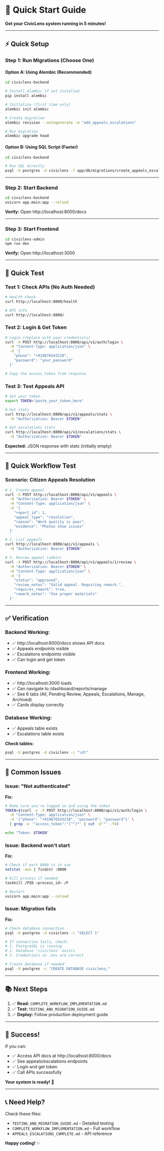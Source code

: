 # 🚀 Quick Start Guide

**Get your CivicLens system running in 5 minutes!**

---

## ⚡ **Quick Setup**

### **Step 1: Run Migrations (Choose One)**

#### **Option A: Using Alembic (Recommended)**

```bash
cd civiclens-backend

# Install Alembic if not installed
pip install alembic

# Initialize (first time only)
alembic init alembic

# Create migration
alembic revision --autogenerate -m "add_appeals_escalations"

# Run migration
alembic upgrade head
```

#### **Option B: Using SQL Script (Faster)**

```bash
cd civiclens-backend

# Run SQL directly
psql -U postgres -d civiclens -f app/db/migrations/create_appeals_escalations.sql
```

---

### **Step 2: Start Backend**

```bash
cd civiclens-backend
uvicorn app.main:app --reload
```

**Verify:** Open http://localhost:8000/docs

---

### **Step 3: Start Frontend**

```bash
cd civiclens-admin
npm run dev
```

**Verify:** Open http://localhost:3000

---

## 🧪 **Quick Test**

### **Test 1: Check APIs (No Auth Needed)**

```bash
# Health check
curl http://localhost:8000/health

# API info
curl http://localhost:8000/
```

### **Test 2: Login & Get Token**

```bash
# Login (replace with your credentials)
curl -X POST http://localhost:8000/api/v1/auth/login \
  -H "Content-Type: application/json" \
  -d '{
    "phone": "+919876543210",
    "password": "your_password"
  }'

# Copy the access_token from response
```

### **Test 3: Test Appeals API**

```bash
# Set your token
export TOKEN="paste_your_token_here"

# Get stats
curl http://localhost:8000/api/v1/appeals/stats \
  -H "Authorization: Bearer $TOKEN"

# Get escalations stats
curl http://localhost:8000/api/v1/escalations/stats \
  -H "Authorization: Bearer $TOKEN"
```

**Expected:** JSON response with stats (initially empty)

---

## 🎯 **Quick Workflow Test**

### **Scenario: Citizen Appeals Resolution**

```bash
# 1. Create appeal
curl -X POST http://localhost:8000/api/v1/appeals \
  -H "Authorization: Bearer $TOKEN" \
  -H "Content-Type: application/json" \
  -d '{
    "report_id": 1,
    "appeal_type": "resolution",
    "reason": "Work quality is poor",
    "evidence": "Photos show issues"
  }'

# 2. List appeals
curl http://localhost:8000/api/v1/appeals \
  -H "Authorization: Bearer $TOKEN"

# 3. Review appeal (admin)
curl -X POST http://localhost:8000/api/v1/appeals/1/review \
  -H "Authorization: Bearer $TOKEN" \
  -H "Content-Type: application/json" \
  -d '{
    "status": "approved",
    "review_notes": "Valid appeal. Requiring rework.",
    "requires_rework": true,
    "rework_notes": "Use proper materials"
  }'
```

---

## ✅ **Verification**

### **Backend Working:**
- ✅ http://localhost:8000/docs shows API docs
- ✅ Appeals endpoints visible
- ✅ Escalations endpoints visible
- ✅ Can login and get token

### **Frontend Working:**
- ✅ http://localhost:3000 loads
- ✅ Can navigate to /dashboard/reports/manage
- ✅ See 6 tabs (All, Pending Review, Appeals, Escalations, Manage, Archived)
- ✅ Cards display correctly

### **Database Working:**
- ✅ Appeals table exists
- ✅ Escalations table exists

**Check tables:**
```bash
psql -U postgres -d civiclens -c "\dt"
```

---

## 🐛 **Common Issues**

### **Issue: "Not authenticated"**

**Fix:**
```bash
# Make sure you're logged in and using the token
TOKEN=$(curl -s -X POST http://localhost:8000/api/v1/auth/login \
  -H "Content-Type: application/json" \
  -d '{"phone": "+919876543210", "password": "password"}' \
  | grep -o '"access_token":"[^"]*' | cut -d'"' -f4)

echo "Token: $TOKEN"
```

### **Issue: Backend won't start**

**Fix:**
```bash
# Check if port 8000 is in use
netstat -ano | findstr :8000

# Kill process if needed
taskkill /PID <process_id> /F

# Restart
uvicorn app.main:app --reload
```

### **Issue: Migration fails**

**Fix:**
```bash
# Check database connection
psql -U postgres -d civiclens -c "SELECT 1"

# If connection fails, check:
# 1. PostgreSQL is running
# 2. Database 'civiclens' exists
# 3. Credentials in .env are correct

# Create database if needed
psql -U postgres -c "CREATE DATABASE civiclens;"
```

---

## 📚 **Next Steps**

1. ✅ **Read:** `COMPLETE_WORKFLOW_IMPLEMENTATION.md`
2. ✅ **Test:** `TESTING_AND_MIGRATION_GUIDE.md`
3. ✅ **Deploy:** Follow production deployment guide

---

## 🎉 **Success!**

If you can:
- ✅ Access API docs at http://localhost:8000/docs
- ✅ See appeals/escalations endpoints
- ✅ Login and get token
- ✅ Call APIs successfully

**Your system is ready!** 🚀

---

## 📞 **Need Help?**

Check these files:
- `TESTING_AND_MIGRATION_GUIDE.md` - Detailed testing
- `COMPLETE_WORKFLOW_IMPLEMENTATION.md` - Full workflow
- `APPEALS_ESCALATIONS_COMPLETE.md` - API reference

**Happy coding!** ✨
